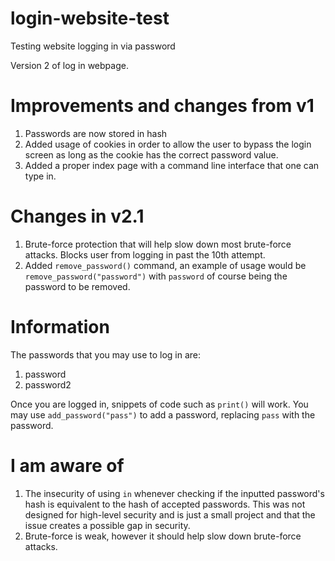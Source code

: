 # login-website-test
Testing website logging in via password

Version 2 of log in webpage. 

# Improvements and changes from v1
1. Passwords are now stored in hash
2. Added usage of cookies in order to allow the user to bypass the login screen as long as the cookie has the correct password value.
3. Added a proper index page with a command line interface that one can type in.

# Changes in v2.1
1. Brute-force protection that will help slow down most brute-force attacks. Blocks user from logging in past the 10th attempt.
2. Added `remove_password()` command, an example of usage would be `remove_password("password")` with `password` of course being the password to be removed.

# Information
The passwords that you may use to log in are:
1. password
2. password2

Once you are logged in, snippets of code such as `print()` will work. You may use `add_password("pass")` to add a password, replacing `pass` with the password.

# I am aware of
1. The insecurity of using `in` whenever checking if the inputted password's hash is equivalent to the hash of accepted passwords. This was not designed for high-level security and is just a small project and that the issue creates a possible gap in security.
2. Brute-force is weak, however it should help slow down brute-force attacks.
